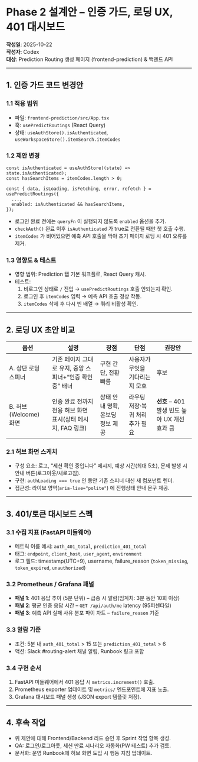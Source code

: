 # Phase 2 설계안 – 인증 가드, 로딩 UX, 401 대시보드

**작성일**: 2025-10-22  
**작성자**: Codex  
**대상**: Prediction Routing 생성 페이지 (frontend-prediction) & 백엔드 API

---

## 1. 인증 가드 코드 변경안

### 1.1 적용 범위
- 파일: `frontend-prediction/src/App.tsx`
- 훅: `usePredictRoutings` (React Query)
- 상태: `useAuthStore().isAuthenticated`, `useWorkspaceStore().itemSearch.itemCodes`

### 1.2 제안 변경
```tsx
const isAuthenticated = useAuthStore((state) => state.isAuthenticated);
const hasSearchItems = itemCodes.length > 0;

const { data, isLoading, isFetching, error, refetch } = usePredictRoutings({
  ...,
  enabled: isAuthenticated && hasSearchItems,
});
```

- 로그인 완료 전에는 `queryFn` 이 실행되지 않도록 `enabled` 옵션을 추가.
- `checkAuth()` 완료 이후 `isAuthenticated` 가 true로 전환될 때만 첫 호출 수행.
- `itemCodes` 가 비어있으면 예측 API 호출을 막아 초기 페이지 로딩 시 401 오류를 제거.

### 1.3 영향도 & 테스트
- 영향 범위: Prediction 탭 기본 워크플로, React Query 캐시.
- 테스트:
  1. 비로그인 상태로 `/` 진입 → `usePredictRoutings` 호출 안되는지 확인.
  2. 로그인 후 `itemCodes` 입력 → 예측 API 호출 정상 작동.
  3. `itemCodes` 삭제 후 다시 빈 배열 → 쿼리 비활성 확인.

---

## 2. 로딩 UX 초안 비교

| 옵션 | 설명 | 장점 | 단점 | 권장안 |
| --- | --- | --- | --- | --- |
| A. 상단 로딩 스피너 | 기존 페이지 그대로 유지, 중앙 스피너+“인증 확인 중” 배너 | 구현 간단, 전환 빠름 | 사용자가 무엇을 기다리는지 모호 | 후보 |
| B. 허브(Welcome) 화면 | 인증 완료 전까지 전용 허브 화면 표시(상태 메시지, FAQ 링크) | 상태 안내 명확, 온보딩 정보 제공 | 라우팅 저장·복귀 처리 추가 필요 | **선호** – 401 발생 빈도 높아 UX 개선 효과 큼 |

### 2.1 허브 화면 스케치
- 구성 요소: 로고, “세션 확인 중입니다” 메시지, 예상 시간(최대 5초), 문제 발생 시 안내 버튼(로그아웃/새로고침).
- 구현: `authLoading === true` 인 동안 기존 스피너 대신 새 컴포넌트 렌더.
- 접근성: 라이브 영역(`aria-live="polite"`) 에 진행상태 안내 문구 제공.

---

## 3. 401/토큰 대시보드 스펙

### 3.1 수집 지표 (FastAPI 미들웨어)
- 메트릭 이름 예시: `auth_401_total`, `prediction_401_total`
- 태그: `endpoint`, `client_host`, `user_agent`, `environment`
- 로그 필드: timestamp(UTC+9), username, failure_reason (`token_missing`, `token_expired`, `unauthorized`)

### 3.2 Prometheus / Grafana 패널
- **패널 1**: 401 응답 추이 (5분 단위) – 급증 시 알람(임계치: 3분 동안 10회 이상)
- **패널 2**: 평균 인증 응답 시간 – `GET /api/auth/me` latency (95퍼센타일)
- **패널 3**: 예측 API 실패 사유 분포 파이 차트 – `failure_reason` 기준

### 3.3 알람 기준
- 조건: 5분 내 `auth_401_total` > 15 또는 `prediction_401_total` > 6
- 액션: Slack #routing-alert 채널 알림, Runbook 링크 포함

### 3.4 구현 순서
1. FastAPI 미들웨어에서 401 응답 시 `metrics.increment()` 호출.
2. Prometheus exporter 업데이트 및 `metrics/` 엔드포인트에 지표 노출.
3. Grafana 대시보드 패널 생성 (JSON export 템플릿 저장).

---

## 4. 후속 작업
- 위 제안에 대해 Frontend/Backend 리드 승인 후 Sprint 작업 항목 생성.
- QA: 로그인/로그아웃, 세션 만료 시나리오 자동화(PW 테스트) 추가 검토.
- 문서화: 운영 Runbook에 허브 화면 도입 시 행동 지침 업데이트.

